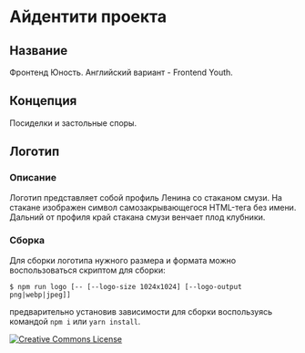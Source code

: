 # Айдентити проекта

## Название

Фронтенд Юность. Английский вариант - Frontend Youth.

## Концепция

Посиделки и застольные споры.

## Логотип

### Описание

Логотип представляет собой профиль Ленина со стаканом смузи. На стакане
изображен символ самозакрывающегося HTML-тега без имени. Дальний от профиля
край стакана смузи венчает плод клубники.

### Сборка

Для сборки логотипа нужного размера и формата можно воспользоваться скриптом для
сборки:

```
$ npm run logo [-- [--logo-size 1024x1024] [--logo-output png|webp|jpeg]]
```

предварительно установив зависимости для сборки воспользуясь командой `npm i`
или `yarn install`.

<a rel="license" href="http://creativecommons.org/licenses/by-nc-nd/4.0/">
    <img
        alt="Creative Commons License" style="border-width:0"
        src="https://i.creativecommons.org/l/by-nc-nd/4.0/88x31.png"
    />
</a>
